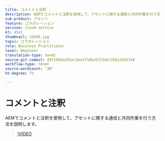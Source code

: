 ```yaml
---
title: コメントと注釈
description: AEMでコメントと注釈を使用して、アセットに関する通信と共同作業を行う方法を説明します。
sub-product: アセット
feature: コラボレーション
version: cloud-service
kt: 4541
thumbnail: 32049.jpg
topic: コラボレーション
role: Business Practitioner
level: Beginner
translation-type: tm+mt
source-git-commit: d9714b9a291ec3ee5f3dba9723de72bb120d2149
workflow-type: tm+mt
source-wordcount: '39'
ht-degree: 7%

---
```



# コメントと注釈

AEMでコメントと注釈を使用して、アセットに関する通信と共同作業を行う方法を説明します。

>[!VIDEO](https://video.tv.adobe.com/v/32049/?quality=12&learn=on&hidetitle=true)